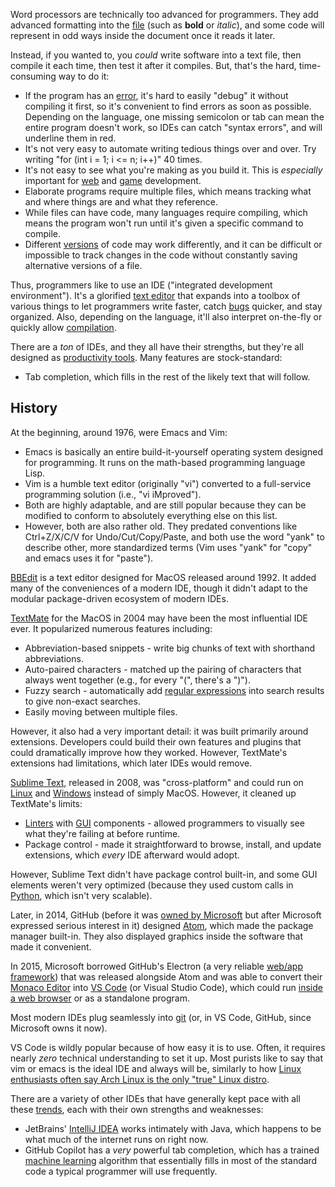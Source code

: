 
Word processors are technically too advanced for programmers. They add advanced formatting into the [file](/files/) (such as **bold** or *italic*), and some code will represent in odd ways inside the document once it reads it later.

Instead, if you wanted to, you *could* write software into a text file, then compile it each time, then test it after it compiles. But, that's the hard, time-consuming way to do it:

- If the program has an [error](/software-redesign/), it's hard to easily "debug" it without compiling it first, so it's convenient to find errors as soon as possible. Depending on the language, one missing semicolon or tab can mean the entire program doesn't work, so IDEs can catch "syntax errors", and will underline them in red.
- It's not very easy to automate writing tedious things over and over. Try writing "for (int i = 1; i <= n; i++)" 40 times.
- It's not easy to see what you're making as you build it. This is *especially* important for [web](/web-dev/) and [game](/game-dev/) development.
- Elaborate programs require multiple files, which means tracking what and where things are and what they reference.
- While files can have code, many languages require compiling, which means the program won't run until it's given a specific command to compile.
- Different [versions](/version-control/) of code may work differently, and it can be difficult or impossible to track changes in the code without constantly saving alternative versions of a file.

Thus, programmers like to use an IDE ("integrated development environment"). It's a glorified [text editor](/consoles/) that expands into a toolbox of various things to let programmers write faster, catch [bugs](/software-redesign/) quicker, and stay organized. Also, depending on the language, it'll also interpret on-the-fly or quickly allow [compilation](/compiler/).

There are a *ton* of IDEs, and they all have their strengths, but they're all designed as [productivity tools](https://adequate.life/success-4/). Many features are stock-standard:

- Tab completion, which fills in the rest of the likely text that will follow.

## History

At the beginning, around 1976, were Emacs and Vim:

- Emacs is basically an entire build-it-yourself operating system designed for programming. It runs on the math-based programming language Lisp.
- Vim is a humble text editor (originally "vi") converted to a full-service programming solution (i.e., "vi iMproved").
- Both are highly adaptable, and are still popular because they can be modified to conform to absolutely everything else on this list.
- However, both are also rather old. They predated conventions like Ctrl+Z/X/C/V for Undo/Cut/Copy/Paste, and both use the word "yank" to describe other, more standardized terms (Vim uses "yank" for "copy" and emacs uses it for "paste").

[BBEdit](https://www.barebones.com/products/bbedit/index.html) is a text editor designed for MacOS released around 1992. It added many of the conveniences of a modern IDE, though it didn't adapt to the modular package-driven ecosystem of modern IDEs.

[TextMate](https://macromates.com/) for the MacOS in 2004 may have been the most influential IDE ever. It popularized numerous features including:

- Abbreviation-based snippets - write big chunks of text with shorthand abbreviations.
- Auto-paired characters - matched up the pairing of characters that always went together (e.g., for every "(", there's a ")").
- Fuzzy search - automatically add [regular expressions](/prog-basics/) into search results to give non-exact searches.
- Easily moving between multiple files.

However, it also had a very important detail: it was built primarily around extensions. Developers could build their own features and plugins that could dramatically improve how they worked. However, TextMate's extensions had limitations, which later IDEs would remove.

[Sublime Text](https://www.sublimetext.com/), released in 2008, was "cross-platform" and could run on [Linux](/unix/) and [Windows](/windows/) instead of simply MacOS. However, it cleaned up TextMate's limits:

- [Linters](/software-redesign/) with [GUI](/graphics/) components - allowed programmers to visually see what they're failing at before runtime.
- Package control - made it straightforward to browse, install, and update extensions, which *every* IDE afterward would adopt.

However, Sublime Text didn't have package control built-in, and some GUI elements weren't very optimized (because they used custom calls in [Python](/langs/), which isn't very scalable).

Later, in 2014, GitHub (before it was [owned by Microsoft](/faang/) but after Microsoft expressed serious interest in it) designed [Atom](https://atom.io/), which made the package manager built-in. They also displayed graphics inside the software that made it convenient.

In 2015, Microsoft borrowed GitHub's Electron (a very reliable [web/app framework](/web-dev/)) that was released alongside Atom and was able to convert their [Monaco Editor](https://microsoft.github.io/monaco-editor/) into [VS Code](https://code.visualstudio.com/) (or Visual Studio Code), which could run [inside a web browser](https://vscode.dev/) or as a standalone program.

Most modern IDEs plug seamlessly into [git](/version-control/) (or, in VS Code, GitHub, since Microsoft owns it now).

VS Code is wildly popular because of how easy it is to use. Often, it requires nearly *zero* technical understanding to set it up. Most purists like to say that vim or emacs is the ideal IDE and always will be, similarly to how [Linux enthusiasts often say Arch Linux is the only "true" Linux distro](/unix/).

There are a variety of other IDEs that have generally kept pace with all these [trends](/trends/), each with their own strengths and weaknesses:

- JetBrains' [IntelliJ IDEA](https://www.jetbrains.com/idea/) works intimately with Java, which happens to be what much of the internet runs on right now.
- GitHub Copilot has a *very* powerful tab completion, which has a trained [machine learning](/ml/) algorithm that essentially fills in most of the standard code a typical programmer will use frequently.
